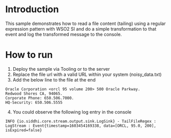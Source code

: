 # Introduction
This sample demonstrates how to read a file content (tailing) using a regular expression pattern with WSO2 SI and do a simple transformation to that event and log the transformed message to the console.  

# How to run

1. Deploy the sample via Tooling or to the server
2. Replace the file url with a valid URL within your system (noisy_data.txt)
3. Add the below line to the file at the end
```
Oracle Corporation <orcl 95 volume 200> 500 Oracle Parkway. 
Redwood Shores CA, 94065. 
Corporate Phone: 650.506.7000. 
HQ-Security: 650.506.5555

```
4. You could observe the following log entry in the console
```
INFO {io.siddhi.core.stream.output.sink.LogSink} - TailFileRegex : LogStream : Event{timestamp=1603454169338, data=[ORCL, 95.0, 200], isExpired=false}

```